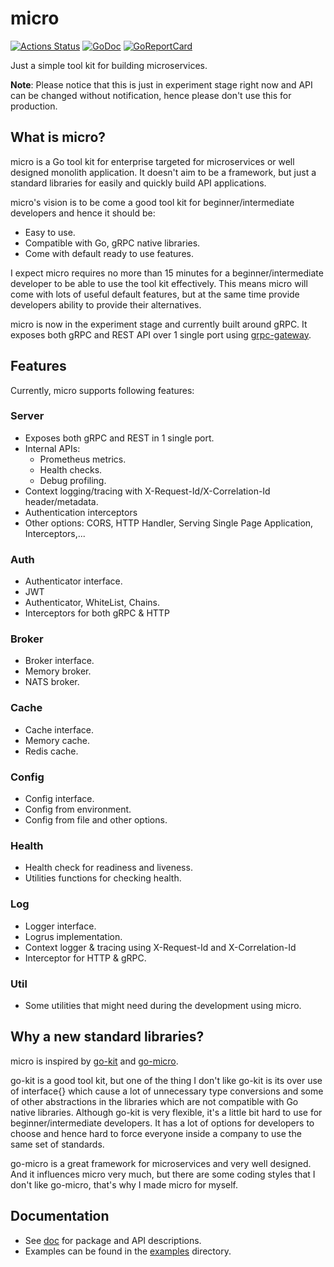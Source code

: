 # micro
[![Actions Status](https://github.com/pthethanh/micro/workflows/Go/badge.svg)](https://github.com/pthethanh/micro/actions)
[![GoDoc](https://godoc.org/github.com/pthethanh/micro?status.svg)](https://pkg.go.dev/mod/github.com/pthethanh/micro)
[![GoReportCard](https://goreportcard.com/badge/github.com/pthethanh/micro)](https://goreportcard.com/report/github.com/pthethanh/micro)

Just a simple tool kit for building microservices.

**Note**: Please notice that this is just in experiment stage right now and API can be changed without notification, hence please don't use this for production.

## What is micro?
micro is a Go tool kit for enterprise targeted for microservices or well designed monolith application. It doesn't aim to be a framework, but just a standard libraries for easily and quickly build API applications.

micro's vision is to be come a good tool kit for beginner/intermediate developers and hence it should be: 

- Easy to use.
- Compatible with Go, gRPC native libraries.
- Come with default ready to use features.

I expect micro requires no more than 15 minutes for a beginner/intermediate developer to be able to use the tool kit effectively. This means micro will come with lots of useful default features, but at the same time provide developers ability to provide their alternatives.

micro is now in the experiment stage and currently built around gRPC. It exposes both gRPC and REST API over 1 single port using [grpc-gateway](https://github.com/grpc-ecosystem/grpc-gateway).

## Features

Currently, micro supports following features:

### Server

- Exposes both gRPC and REST in 1 single port.
- Internal APIs:
  - Prometheus metrics.
  - Health checks.
  - Debug profiling.
- Context logging/tracing with X-Request-Id/X-Correlation-Id header/metadata.
- Authentication interceptors
- Other options: CORS, HTTP Handler, Serving Single Page Application, Interceptors,...

### Auth

- Authenticator interface.
- JWT
- Authenticator, WhiteList, Chains.
- Interceptors for both gRPC & HTTP

### Broker

- Broker interface.
- Memory broker.
- NATS broker.

### Cache

- Cache interface.
- Memory cache.
- Redis cache.

### Config

- Config interface.
- Config from environment.
- Config from file and other options.

### Health

- Health check for readiness and liveness.
- Utilities functions for checking health.

### Log

- Logger interface.
- Logrus implementation.
- Context logger & tracing using X-Request-Id and X-Correlation-Id
- Interceptor for HTTP & gRPC.

### Util

- Some utilities that might need during the development using micro. 

## Why a new standard libraries?

micro is inspired by [go-kit](https://github.com/go-kit/kit) and [go-micro](https://github.com/micro/go-micro).

go-kit is a good tool kit, but one of the thing I don't like go-kit is its over use of interface{} which cause a lot of unnecessary type conversions and some of other abstractions in the libraries which are not compatible with Go native libraries. Although go-kit is very flexible, it's a little bit hard to use for beginner/intermediate developers. It has a lot of options for developers to choose and hence hard to force everyone inside a company to use the same set of standards.

go-micro is a great framework for microservices and very well designed. And it influences micro very much, but there are some coding styles that I don't like go-micro, that's why I made micro for myself.

## Documentation

- See [doc](https://pkg.go.dev/mod/github.com/pthethanh/micro) for package and API descriptions.
- Examples can be found in the [examples](https://github.com/pthethanh/micro/tree/master/examples) directory.
